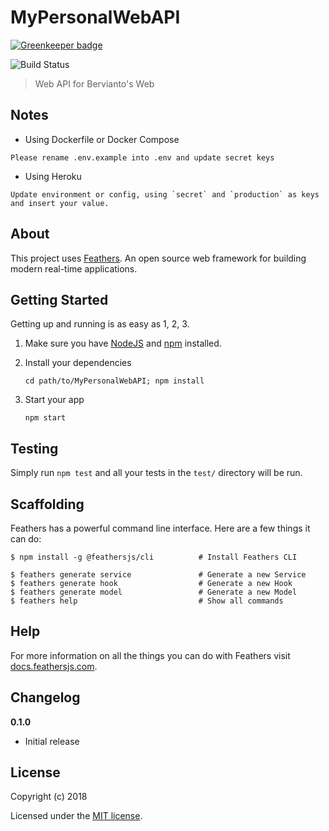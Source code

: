 # MyPersonalWebAPI

[![Greenkeeper badge](https://badges.greenkeeper.io/bervProject/MyPersonalWebAPI.svg)](https://greenkeeper.io/)

![Build Status](https://travis-ci.org/bervProject/MyPersonalWebAPI.svg?branch=master)

> Web API for Bervianto&#39;s Web

## Notes

- Using Dockerfile or Docker Compose
```
Please rename .env.example into .env and update secret keys
```

- Using Heroku

```
Update environment or config, using `secret` and `production` as keys and insert your value.
```

## About

This project uses [Feathers](http://feathersjs.com). An open source web framework for building modern real-time applications.

## Getting Started

Getting up and running is as easy as 1, 2, 3.

1. Make sure you have [NodeJS](https://nodejs.org/) and [npm](https://www.npmjs.com/) installed.
2. Install your dependencies

    ```
    cd path/to/MyPersonalWebAPI; npm install
    ```

3. Start your app

    ```
    npm start
    ```

## Testing

Simply run `npm test` and all your tests in the `test/` directory will be run.

## Scaffolding

Feathers has a powerful command line interface. Here are a few things it can do:

```
$ npm install -g @feathersjs/cli          # Install Feathers CLI

$ feathers generate service               # Generate a new Service
$ feathers generate hook                  # Generate a new Hook
$ feathers generate model                 # Generate a new Model
$ feathers help                           # Show all commands
```

## Help

For more information on all the things you can do with Feathers visit [docs.feathersjs.com](http://docs.feathersjs.com).

## Changelog

__0.1.0__

- Initial release

## License

Copyright (c) 2018

Licensed under the [MIT license](LICENSE).
